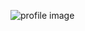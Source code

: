 ![profile image](https://avatars0.githubusercontent.com/u/61031995?s=400&u=14e609501e84bd6f71553419765e63a2fc5b52b2&v=4)
